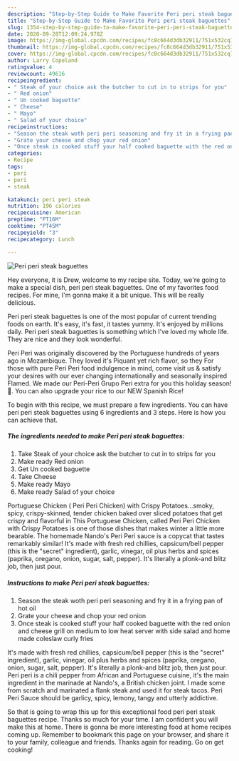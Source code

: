 ```yaml
---
description: "Step-by-Step Guide to Make Favorite Peri peri steak baguettes"
title: "Step-by-Step Guide to Make Favorite Peri peri steak baguettes"
slug: 1354-step-by-step-guide-to-make-favorite-peri-peri-steak-baguettes
date: 2020-09-28T12:09:24.978Z
image: https://img-global.cpcdn.com/recipes/fc8c664d3db32911/751x532cq70/peri-peri-steak-baguettes-recipe-main-photo.jpg
thumbnail: https://img-global.cpcdn.com/recipes/fc8c664d3db32911/751x532cq70/peri-peri-steak-baguettes-recipe-main-photo.jpg
cover: https://img-global.cpcdn.com/recipes/fc8c664d3db32911/751x532cq70/peri-peri-steak-baguettes-recipe-main-photo.jpg
author: Larry Copeland
ratingvalue: 4
reviewcount: 49616
recipeingredient:
- " Steak of your choice ask the butcher to cut in to strips for you"
- " Red onion"
- " Un cooked baguette"
- " Cheese"
- " Mayo"
- " Salad of your choice"
recipeinstructions:
- "Season the steak woth peri peri seasoning and fry it in a frying pan of hot oil"
- "Grate your cheese and chop your red onion"
- "Once steak is cooked stuff your half cooked baguette with the red onion and cheese grill on medium to low heat server with side salad and home made coleslaw curly fries"
categories:
- Recipe
tags:
- peri
- peri
- steak

katakunci: peri peri steak 
nutrition: 196 calories
recipecuisine: American
preptime: "PT16M"
cooktime: "PT45M"
recipeyield: "3"
recipecategory: Lunch

---
```



![Peri peri steak baguettes](https://img-global.cpcdn.com/recipes/fc8c664d3db32911/751x532cq70/peri-peri-steak-baguettes-recipe-main-photo.jpg)

Hey everyone, it is Drew, welcome to my recipe site. Today, we're going to make a special dish, peri peri steak baguettes. One of my favorites food recipes. For mine, I'm gonna make it a bit unique. This will be really delicious.

Peri peri steak baguettes is one of the most popular of current trending foods on earth. It's easy, it's fast, it tastes yummy. It's enjoyed by millions daily. Peri peri steak baguettes is something which I've loved my whole life. They are nice and they look wonderful.

Peri Peri was originally discovered by the Portuguese hundreds of years ago in Mozambique. They loved it&#39;s Piquant yet rich flavor, so they For those with pure Peri Peri food indulgence in mind, come visit us &amp; satisfy your desires with our ever changing internationally and seasonally inspired Flamed. We made our Peri-Peri Grupo Peri extra for you this holiday season! 🎄. You can also upgrade your rice to our NEW Spanish Rice!


To begin with this recipe, we must prepare a few ingredients. You can have peri peri steak baguettes using 6 ingredients and 3 steps. Here is how you can achieve that.

<!--inarticleads1-->

##### The ingredients needed to make Peri peri steak baguettes:

1. Take  Steak of your choice ask the butcher to cut in to strips for you
1. Make ready  Red onion
1. Get  Un cooked baguette
1. Take  Cheese
1. Make ready  Mayo
1. Make ready  Salad of your choice


Portuguese Chicken ( Peri Peri Chicken) with Crispy Potatoes…smoky, spicy, crispy-skinned, tender chicken baked over sliced potatoes that get crispy and flavorful in This Portuguese Chicken, called Peri Peri Chicken with Crispy Potatoes is one of those dishes that makes winter a little more bearable. The homemade Nando&#39;s Peri Peri sauce is a copycat that tastes remarkably similar! It&#39;s made with fresh red chillies, capsicum/bell pepper (this is the &#34;secret&#34; ingredient), garlic, vinegar, oil plus herbs and spices (paprika, oregano, onion, sugar, salt, pepper). It&#39;s literally a plonk-and blitz job, then just pour. 

<!--inarticleads2-->

##### Instructions to make Peri peri steak baguettes:

1. Season the steak woth peri peri seasoning and fry it in a frying pan of hot oil
1. Grate your cheese and chop your red onion
1. Once steak is cooked stuff your half cooked baguette with the red onion and cheese grill on medium to low heat server with side salad and home made coleslaw curly fries


It&#39;s made with fresh red chillies, capsicum/bell pepper (this is the &#34;secret&#34; ingredient), garlic, vinegar, oil plus herbs and spices (paprika, oregano, onion, sugar, salt, pepper). It&#39;s literally a plonk-and blitz job, then just pour. Peri peri is a chili pepper from African and Portuguese cuisine, it&#39;s the main ingredient in the marinade at Nando&#39;s, a British chicken joint. I made some from scratch and marinated a flank steak and used it for steak tacos. Peri Peri Sauce should be garlicy, spicy, lemony, tangy and utterly addictive. 

So that is going to wrap this up for this exceptional food peri peri steak baguettes recipe. Thanks so much for your time. I am confident you will make this at home. There is gonna be more interesting food at home recipes coming up. Remember to bookmark this page on your browser, and share it to your family, colleague and friends. Thanks again for reading. Go on get cooking!
